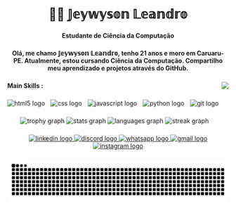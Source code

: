 <h1 align="center">👨‍💻 𝕁𝕖𝕪𝕨𝕪𝕤𝕠𝕟 𝕃𝕖𝕒𝕟𝕕𝕣𝕠</h1>

###

<h4 align="center">Estudante de Ciência da Computação</h4>

###

<h4 align="center">Olá, me chamo 𝕁𝕖𝕪𝕨𝕪𝕤𝕠𝕟 𝕃𝕖𝕒𝕟𝕕𝕣𝕠, tenho 21 anos e moro em Caruaru-PE. Atualmente, estou cursando Ciência da Computação. Compartilho meu aprendizado e projetos através do GitHub.</h4>

###

<img align="right" height="110" src="https://user-images.githubusercontent.com/74038190/229223156-0cbdaba9-3128-4d8e-8719-b6b4cf741b67.gif"  />

###

<h4 align="left">Main Skills :</h4>

###

<div align="left">
  <img src="https://skillicons.dev/icons?i=html" height="30" alt="html5 logo"  />
  <img width="5" />
  <img src="https://skillicons.dev/icons?i=css" height="30" alt="css logo"  />
  <img width="5" />
  <img src="https://skillicons.dev/icons?i=js" height="30" alt="javascript logo"  />
  <img width="5" />
  <img src="https://skillicons.dev/icons?i=py" height="30" alt="python logo"  />
  <img width="5" />
  <img src="https://skillicons.dev/icons?i=git" height="30" alt="git logo"  />
</div>

###

<div align="center">
  <img src="https://github-profile-trophy.vercel.app?username=jeywysonleandro&theme=tokyonight&column=-1&row=1&margin-w=8&margin-h=8&no-bg=false&no-frame=false&order=4" height="150" alt="trophy graph"  />
  <img src="https://github-readme-stats.vercel.app/api?username=jeywysonleandro&hide_title=false&hide_rank=false&show_icons=true&include_all_commits=true&count_private=true&disable_animations=false&theme=tokyonight&locale=en&hide_border=false&order=1" height="150" alt="stats graph"  />
  <img src="https://github-readme-stats.vercel.app/api/top-langs?username=jeywysonleandro&locale=en&hide_title=false&layout=compact&card_width=320&langs_count=5&theme=tokyonight&hide_border=false&order=2" height="150" alt="languages graph"  />
  <img src="https://streak-stats.demolab.com?user=jeywysonleandro&locale=en&mode=daily&theme=tokyonight&hide_border=false&border_radius=5&order=3" height="150" alt="streak graph"  />
</div>

###

<div align="center">
  <a href="https://www.linkedin.com/in/jeywyson-leandro-45a7a437b/" target="_blank">
    <img src="https://raw.githubusercontent.com/maurodesouza/profile-readme-generator/master/src/assets/icons/social/linkedin/default.svg" width="40" height="30" alt="linkedin logo"  />
  </a>
  <a href="gevisu" target="_blank">
    <img src="https://raw.githubusercontent.com/maurodesouza/profile-readme-generator/master/src/assets/icons/social/discord/default.svg" width="40" height="30" alt="discord logo"  />
  </a>
  <a href="https://wa.me/5581993178587" target="_blank">
    <img src="https://raw.githubusercontent.com/maurodesouza/profile-readme-generator/master/src/assets/icons/social/whatsapp/default.svg" width="40" height="30" alt="whatsapp logo"  />
  </a>
  <a href="mailto:jeyads20@gmail.com" target="_blank">
    <img src="https://raw.githubusercontent.com/maurodesouza/profile-readme-generator/master/src/assets/icons/social/gmail/default.svg" width="40" height="30" alt="gmail logo"  />
  </a>
  <a href="https://www.instagram.com/jeywyson?igsh=YmY0aXl1bmg5Z2h6" target="_blank">
    <img src="https://raw.githubusercontent.com/maurodesouza/profile-readme-generator/master/src/assets/icons/social/instagram/default.svg" width="40" height="30" alt="instagram logo"  />
  </a>
</div>

###

<img src="https://raw.githubusercontent.com/jeywysonleandro/jeywysonleandro/output/snake.svg" alt="Snake animation" />

